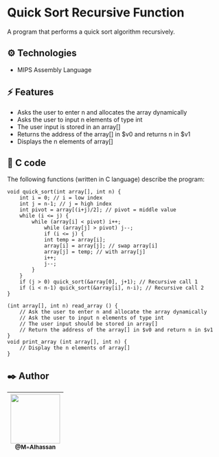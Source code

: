 # Quick Sort Recursive Function

A program that performs a quick sort algorithm recursively.

## ⚙️ Technologies

-   MIPS Assembly Language

## ⚡ Features

-   Asks the user to enter n and allocates the array dynamically
-   Asks the user to input n elements of type int
-   The user input is stored in an array[]
-   Returns the address of the array[] in $v0 and returns n in $v1
-   Displays the n elements of array[]

## 📝 C code

The following functions (written in C language) describe the program:

```
void quick_sort(int array[], int n) {
    int i = 0; // i = low index
    int j = n-1; // j = high index
    int pivot = array[(i+j)/2]; // pivot = middle value
    while (i <= j) {
        while (array[i] < pivot) i++;
            while (array[j] > pivot) j--;
            if (i <= j) {
            int temp = array[i];
            array[i] = array[j]; // swap array[i]
            array[j] = temp; // with array[j]
            i++;
            j--;
        }
    }
    if (j > 0) quick_sort(&array[0], j+1); // Recursive call 1
    if (i < n-1) quick_sort(&array[i], n-i); // Recursive call 2
}

(int array[], int n) read_array () {
    // Ask the user to enter n and allocate the array dynamically
    // Ask the user to input n elements of type int
    // The user input should be stored in array[]
    // Return the address of the array[] in $v0 and return n in $v1
}
void print_array (int array[], int n) {
    // Display the n elements of array[]
}

```

## ✒️ Author

| [<img src="https://github.com/M-Alhassan.png?size=115" width="115"><br><sub>@M-Alhassan</sub>](https://github.com/M-Alhassan) |
| :---------------------------------------------------------------------------------------------------------------------------: |
